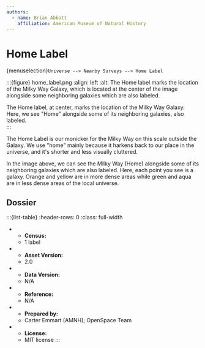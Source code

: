 ```yaml
---
authors:
  - name: Brian Abbott
    affiliation: American Museum of Natural History
---
```



# Home Label

{menuselection}`Universe --> Nearby Surveys --> Home Label`


:::{figure} home_label.png
:align: left
:alt: The Home label marks the location of the Milky Way Galaxy, which is located at the center of the image alongside some neighboring galaxies which are also labeled. 

The Home label, at center, marks the location of the Milky Way Galaxy. Here, we see "Home" alongside some of its neighboring galaxies, also labeled.  
:::


The Home Label is our monicker for the Milky Way on this scale outside the Galaxy. We use "home" mainly because it harkens back to our place in the universe, and it's shorter and less visually cluttered.

In the image above, we can see the Milky Way (Home) alongside some of its neighboring galaxies which are also labeled. Here, each point you see is a galaxy. Orange and yellow are in more dense areas while green and aqua are in less dense areas of the local universe.



## Dossier
:::{list-table}
:header-rows: 0
:class: full-width

* - **Census:**
  - 1 label
* - **Asset Version:**
  - 2.0
* - **Data Version:**
  - N/A
* - **Reference:**
  - N/A
* - **Prepared by:**
  - Carter Emmart (AMNH); OpenSpace Team
* - **License:**
  - MIT license
:::